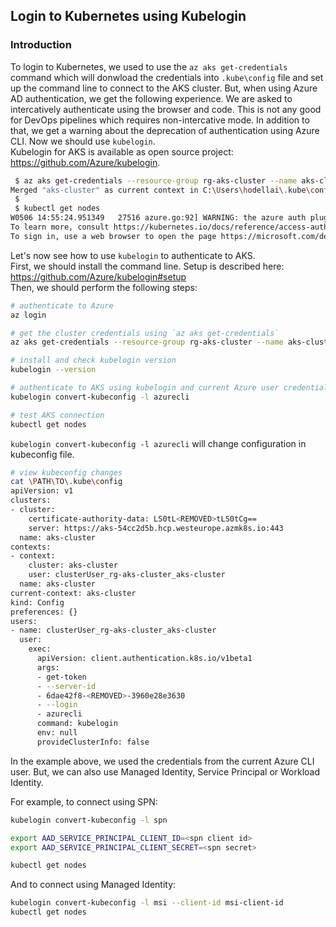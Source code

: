 ## Login to Kubernetes using Kubelogin

### Introduction

To login to Kubernetes, we used to use the `az aks get-credentials` command which will donwload the credentials into `.kube\config` file and set up the command line to connect to the AKS cluster. But, when using Azure AD authentication, we get the following experience. We are asked to intercatively authenticate using the browser and code. This is not any good for DevOps pipelines which requires non-intercative mode. In addition to that, we get a warning about the deprecation of authentication using Azure CLI. Now we should use `kubelogin`.  
Kubelogin for AKS is available as open source project: https://github.com/Azure/kubelogin.  

```bash
 $ az aks get-credentials --resource-group rg-aks-cluster --name aks-cluster
Merged "aks-cluster" as current context in C:\Users\hodellai\.kube\config
 $
 $ kubectl get nodes
W0506 14:55:24.951349   27516 azure.go:92] WARNING: the azure auth plugin is deprecated in v1.22+, unavailable in v1.25+; use https://github.com/Azure/kubelogin instead.
To learn more, consult https://kubernetes.io/docs/reference/access-authn-authz/authentication/#client-go-credential-plugins
To sign in, use a web browser to open the page https://microsoft.com/devicelogin and enter the code C96EKVUU8 to authenticate.
```

Let's now see how to use `kubelogin` to authenticate to AKS.  
First, we should install the command line. Setup is described here: https://github.com/Azure/kubelogin#setup  
Then, we should perform the following steps:

```bash
# authenticate to Azure
az login

# get the cluster credentials using `az aks get-credentials`
az aks get-credentials --resource-group rg-aks-cluster --name aks-cluster

# install and check kubelogin version
kubelogin --version

# authenticate to AKS using kubelogin and current Azure user credentials
kubelogin convert-kubeconfig -l azurecli

# test AKS connection
kubectl get nodes
```

`kubelogin convert-kubeconfig -l azurecli` will change configuration in kubeconfig file.

```bash
# view kubeconfig changes
cat \PATH\TO\.kube\config
apiVersion: v1
clusters:
- cluster:
    certificate-authority-data: LS0tL<REMOVED>tLS0tCg==
    server: https://aks-54cc2d5b.hcp.westeurope.azmk8s.io:443
  name: aks-cluster
contexts:
- context:
    cluster: aks-cluster
    user: clusterUser_rg-aks-cluster_aks-cluster
  name: aks-cluster
current-context: aks-cluster
kind: Config
preferences: {}
users:
- name: clusterUser_rg-aks-cluster_aks-cluster
  user:
    exec:
      apiVersion: client.authentication.k8s.io/v1beta1
      args:
      - get-token
      - --server-id
      - 6dae42f8-<REMOVED>-3960e28e3630
      - --login
      - azurecli
      command: kubelogin
      env: null
      provideClusterInfo: false
```

In the example above, we used the credentials from the current Azure CLI user. But, we can also use Managed Identity, Service Principal or Workload Identity.

For example, to connect using SPN:

```bash
kubelogin convert-kubeconfig -l spn

export AAD_SERVICE_PRINCIPAL_CLIENT_ID=<spn client id>
export AAD_SERVICE_PRINCIPAL_CLIENT_SECRET=<spn secret>

kubectl get nodes
```

And to connect using Managed Identity:

```bash
kubelogin convert-kubeconfig -l msi --client-id msi-client-id
kubectl get nodes
```
